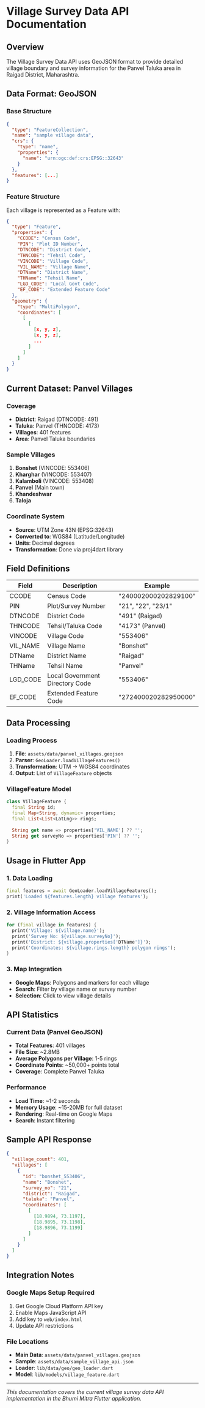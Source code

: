 # Village Survey Data API Documentation

## Overview
The Village Survey Data API uses GeoJSON format to provide detailed village boundary and survey information for the Panvel Taluka area in Raigad District, Maharashtra.

## Data Format: GeoJSON

### Base Structure
```json
{
  "type": "FeatureCollection",
  "name": "sample village data", 
  "crs": {
    "type": "name",
    "properties": {
      "name": "urn:ogc:def:crs:EPSG::32643"
    }
  },
  "features": [...]
}
```

### Feature Structure
Each village is represented as a Feature with:

```json
{
  "type": "Feature",
  "properties": {
    "CCODE": "Census Code",
    "PIN": "Plot ID Number", 
    "DTNCODE": "District Code",
    "THNCODE": "Tehsil Code",
    "VINCODE": "Village Code",
    "VIL_NAME": "Village Name",
    "DTName": "District Name",
    "THName": "Tehsil Name",
    "LGD_CODE": "Local Govt Code",
    "EF_CODE": "Extended Feature Code"
  },
  "geometry": {
    "type": "MultiPolygon",
    "coordinates": [
      [
        [
          [x, y, z],
          [x, y, z],
          ...
        ]
      ]
    ]
  }
}
```

## Current Dataset: Panvel Villages

### Coverage
- **District**: Raigad (DTNCODE: 491)
- **Taluka**: Panvel (THNCODE: 4173) 
- **Villages**: 401 features
- **Area**: Panvel Taluka boundaries

### Sample Villages
1. **Bonshet** (VINCODE: 553406)
2. **Kharghar** (VINCODE: 553407)
3. **Kalamboli** (VINCODE: 553408)
4. **Panvel** (Main town)
5. **Khandeshwar**
6. **Taloja**

### Coordinate System
- **Source**: UTM Zone 43N (EPSG:32643)
- **Converted to**: WGS84 (Latitude/Longitude)
- **Units**: Decimal degrees
- **Transformation**: Done via proj4dart library

## Field Definitions

| Field | Description | Example |
|-------|-------------|---------|
| CCODE | Census Code | "240002000202829100" |
| PIN | Plot/Survey Number | "21", "22", "23/1" |
| DTNCODE | District Code | "491" (Raigad) |
| THNCODE | Tehsil/Taluka Code | "4173" (Panvel) |
| VINCODE | Village Code | "553406" |
| VIL_NAME | Village Name | "Bonshet" |
| DTName | District Name | "Raigad" |
| THName | Tehsil Name | "Panvel" |
| LGD_CODE | Local Government Directory Code | "553406" |
| EF_CODE | Extended Feature Code | "272400020282950000" |

## Data Processing

### Loading Process
1. **File**: `assets/data/panvel_villages.geojson`
2. **Parser**: `GeoLoader.loadVillageFeatures()`
3. **Transformation**: UTM → WGS84 coordinates
4. **Output**: List of `VillageFeature` objects

### VillageFeature Model
```dart
class VillageFeature {
  final String id;
  final Map<String, dynamic> properties;
  final List<List<LatLng>> rings;
  
  String get name => properties['VIL_NAME'] ?? '';
  String get surveyNo => properties['PIN'] ?? '';
}
```

## Usage in Flutter App

### 1. Data Loading
```dart
final features = await GeoLoader.loadVillageFeatures();
print('Loaded ${features.length} village features');
```

### 2. Village Information Access
```dart
for (final village in features) {
  print('Village: ${village.name}');
  print('Survey No: ${village.surveyNo}');
  print('District: ${village.properties['DTName']}');
  print('Coordinates: ${village.rings.length} polygon rings');
}
```

### 3. Map Integration
- **Google Maps**: Polygons and markers for each village
- **Search**: Filter by village name or survey number
- **Selection**: Click to view village details

## API Statistics

### Current Data (Panvel GeoJSON)
- **Total Features**: 401 villages
- **File Size**: ~2.8MB
- **Average Polygons per Village**: 1-5 rings
- **Coordinate Points**: ~50,000+ points total
- **Coverage**: Complete Panvel Taluka

### Performance
- **Load Time**: ~1-2 seconds
- **Memory Usage**: ~15-20MB for full dataset
- **Rendering**: Real-time on Google Maps
- **Search**: Instant filtering

## Sample API Response

```json
{
  "village_count": 401,
  "villages": [
    {
      "id": "bonshet_553406",
      "name": "Bonshet", 
      "survey_no": "21",
      "district": "Raigad",
      "taluka": "Panvel",
      "coordinates": [
        [
          [18.9894, 73.1197],
          [18.9895, 73.1198],
          [18.9896, 73.1199]
        ]
      ]
    }
  ]
}
```

## Integration Notes

### Google Maps Setup Required
1. Get Google Cloud Platform API key
2. Enable Maps JavaScript API
3. Add key to `web/index.html`
4. Update API restrictions

### File Locations
- **Main Data**: `assets/data/panvel_villages.geojson`
- **Sample**: `assets/data/sample_village_api.json`
- **Loader**: `lib/data/geo/geo_loader.dart`
- **Model**: `lib/models/village_feature.dart`

---

*This documentation covers the current village survey data API implementation in the Bhumi Mitra Flutter application.*
